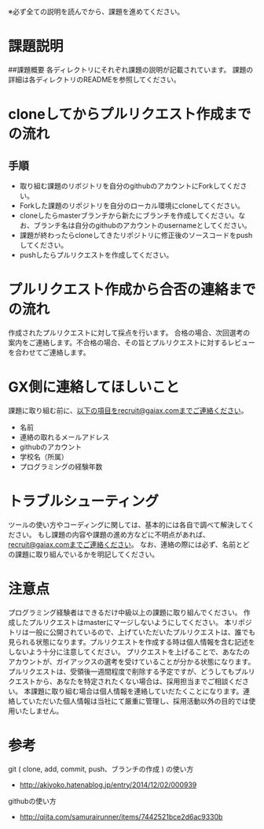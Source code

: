 ※必ず全ての説明を読んでから、課題を進めてください。

# 課題説明
##課題概要
各ディレクトリにそれぞれ課題の説明が記載されています。
課題の詳細は各ディレクトリのREADMEを参照してください。

# cloneしてからプルリクエスト作成までの流れ
## 手順
* 取り組む課題のリポジトリを自分のgithubのアカウントにForkしてください。
* Forkした課題のリポジトリを自分のローカル環境にcloneしてください。
* cloneしたらmasterブランチから新たにブランチを作成してください。なお、ブランチ名は自分のgithubのアカウントのusernameとしてください。
* 課題が終わったらcloneしてきたリポジトリに修正後のソースコードをpushしてください。
* pushしたらプルリクエストを作成してください。

# プルリクエスト作成から合否の連絡までの流れ
作成されたプルリクエストに対して採点を行います。
合格の場合、次回選考の案内をご連絡します。不合格の場合、その旨とプルリクエストに対するレビューを合わせてご連絡します。

# GX側に連絡してほしいこと
課題に取り組む前に、以下の項目をrecruit@gaiax.comまでご連絡ください。
* 名前
* 連絡の取れるメールアドレス
* githubのアカウント
* 学校名（所属）
* プログラミングの経験年数

# トラブルシューティング
ツールの使い方やコーディングに関しては、基本的には各自で調べて解決してください。
もし課題の内容や課題の進め方などに不明点があれば、recruit@gaiax.comまでご連絡ください。
なお、連絡の際には必ず、名前とどの課題に取り組んでいるかを明記してください。

# 注意点
プログラミング経験者はできるだけ中級以上の課題に取り組んでください。
作成したプルリクエストはmasterにマージしないようにしてください。
本リポジトリは一般に公開されているので、上げていただいたプルリクエストは、誰でも見られる状態になります。プルリクエストを作成する時は個人情報を含む記述をしないよう十分に注意してください。
プリクエストを上げることで、あなたのアカウントが、ガイアックスの選考を受けていることが分かる状態になります。プルリクエストは、受領後一週間程度で削除する予定ですが、どうしてもプルリクエストから、あなたを特定されたくない場合は、採用担当までご相談ください。
本課題に取り組む場合は個人情報を連絡していだたくことになります。連絡していただいた個人情報は当社にて厳重に管理し、採用活動以外の目的では使用いたしません。

# 参考
git ( clone, add, commit, push、ブランチの作成 ) の使い方
* http://akiyoko.hatenablog.jp/entry/2014/12/02/000939

githubの使い方
* http://qiita.com/samurairunner/items/7442521bce2d6ac9330b
